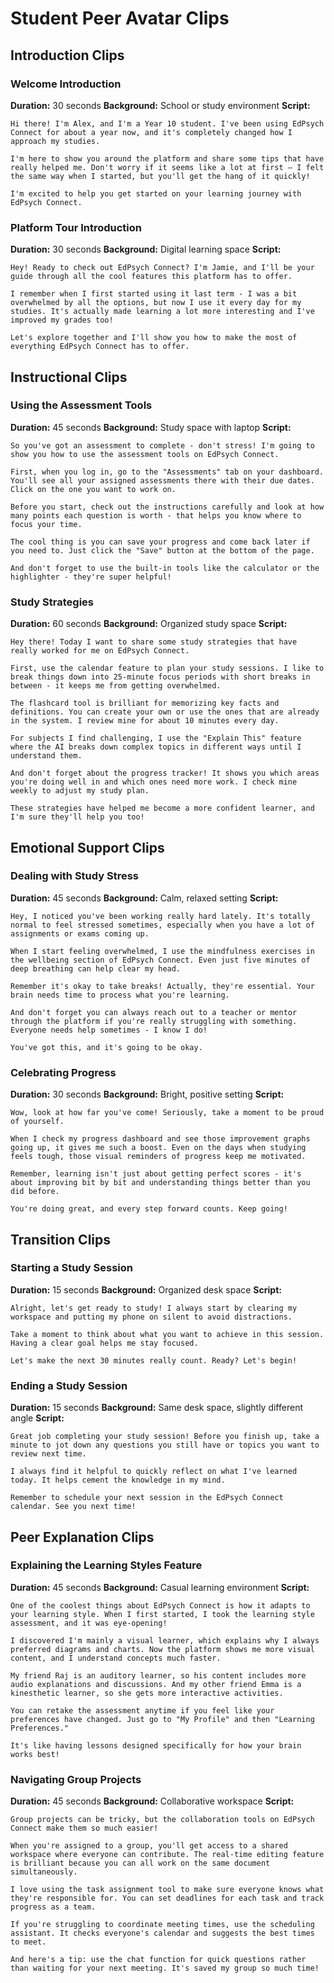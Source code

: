 # Student Peer Avatar Clips

## Introduction Clips

### Welcome Introduction
**Duration:** 30 seconds
**Background:** School or study environment
**Script:**
```
Hi there! I'm Alex, and I'm a Year 10 student. I've been using EdPsych Connect for about a year now, and it's completely changed how I approach my studies.

I'm here to show you around the platform and share some tips that have really helped me. Don't worry if it seems like a lot at first – I felt the same way when I started, but you'll get the hang of it quickly!

I'm excited to help you get started on your learning journey with EdPsych Connect.
```

### Platform Tour Introduction
**Duration:** 30 seconds
**Background:** Digital learning space
**Script:**
```
Hey! Ready to check out EdPsych Connect? I'm Jamie, and I'll be your guide through all the cool features this platform has to offer.

I remember when I first started using it last term - I was a bit overwhelmed by all the options, but now I use it every day for my studies. It's actually made learning a lot more interesting and I've improved my grades too!

Let's explore together and I'll show you how to make the most of everything EdPsych Connect has to offer.
```

## Instructional Clips

### Using the Assessment Tools
**Duration:** 45 seconds
**Background:** Study space with laptop
**Script:**
```
So you've got an assessment to complete - don't stress! I'm going to show you how to use the assessment tools on EdPsych Connect.

First, when you log in, go to the "Assessments" tab on your dashboard. You'll see all your assigned assessments there with their due dates. Click on the one you want to work on.

Before you start, check out the instructions carefully and look at how many points each question is worth - that helps you know where to focus your time.

The cool thing is you can save your progress and come back later if you need to. Just click the "Save" button at the bottom of the page.

And don't forget to use the built-in tools like the calculator or the highlighter - they're super helpful!
```

### Study Strategies
**Duration:** 60 seconds
**Background:** Organized study space
**Script:**
```
Hey there! Today I want to share some study strategies that have really worked for me on EdPsych Connect.

First, use the calendar feature to plan your study sessions. I like to break things down into 25-minute focus periods with short breaks in between - it keeps me from getting overwhelmed.

The flashcard tool is brilliant for memorizing key facts and definitions. You can create your own or use the ones that are already in the system. I review mine for about 10 minutes every day.

For subjects I find challenging, I use the "Explain This" feature where the AI breaks down complex topics in different ways until I understand them.

And don't forget about the progress tracker! It shows you which areas you're doing well in and which ones need more work. I check mine weekly to adjust my study plan.

These strategies have helped me become a more confident learner, and I'm sure they'll help you too!
```

## Emotional Support Clips

### Dealing with Study Stress
**Duration:** 45 seconds
**Background:** Calm, relaxed setting
**Script:**
```
Hey, I noticed you've been working really hard lately. It's totally normal to feel stressed sometimes, especially when you have a lot of assignments or exams coming up.

When I start feeling overwhelmed, I use the mindfulness exercises in the wellbeing section of EdPsych Connect. Even just five minutes of deep breathing can help clear my head.

Remember it's okay to take breaks! Actually, they're essential. Your brain needs time to process what you're learning.

And don't forget you can always reach out to a teacher or mentor through the platform if you're really struggling with something. Everyone needs help sometimes - I know I do!

You've got this, and it's going to be okay.
```

### Celebrating Progress
**Duration:** 30 seconds
**Background:** Bright, positive setting
**Script:**
```
Wow, look at how far you've come! Seriously, take a moment to be proud of yourself.

When I check my progress dashboard and see those improvement graphs going up, it gives me such a boost. Even on the days when studying feels tough, those visual reminders of progress keep me motivated.

Remember, learning isn't just about getting perfect scores - it's about improving bit by bit and understanding things better than you did before.

You're doing great, and every step forward counts. Keep going!
```

## Transition Clips

### Starting a Study Session
**Duration:** 15 seconds
**Background:** Organized desk space
**Script:**
```
Alright, let's get ready to study! I always start by clearing my workspace and putting my phone on silent to avoid distractions.

Take a moment to think about what you want to achieve in this session. Having a clear goal helps me stay focused.

Let's make the next 30 minutes really count. Ready? Let's begin!
```

### Ending a Study Session
**Duration:** 15 seconds
**Background:** Same desk space, slightly different angle
**Script:**
```
Great job completing your study session! Before you finish up, take a minute to jot down any questions you still have or topics you want to review next time.

I always find it helpful to quickly reflect on what I've learned today. It helps cement the knowledge in my mind.

Remember to schedule your next session in the EdPsych Connect calendar. See you next time!
```

## Peer Explanation Clips

### Explaining the Learning Styles Feature
**Duration:** 45 seconds
**Background:** Casual learning environment
**Script:**
```
One of the coolest things about EdPsych Connect is how it adapts to your learning style. When I first started, I took the learning style assessment, and it was eye-opening!

I discovered I'm mainly a visual learner, which explains why I always preferred diagrams and charts. Now the platform shows me more visual content, and I understand concepts much faster.

My friend Raj is an auditory learner, so his content includes more audio explanations and discussions. And my other friend Emma is a kinesthetic learner, so she gets more interactive activities.

You can retake the assessment anytime if you feel like your preferences have changed. Just go to "My Profile" and then "Learning Preferences."

It's like having lessons designed specifically for how your brain works best!
```

### Navigating Group Projects
**Duration:** 45 seconds
**Background:** Collaborative workspace
**Script:**
```
Group projects can be tricky, but the collaboration tools on EdPsych Connect make them so much easier!

When you're assigned to a group, you'll get access to a shared workspace where everyone can contribute. The real-time editing feature is brilliant because you can all work on the same document simultaneously.

I love using the task assignment tool to make sure everyone knows what they're responsible for. You can set deadlines for each task and track progress as a team.

If you're struggling to coordinate meeting times, use the scheduling assistant. It checks everyone's calendar and suggests the best times to meet.

And here's a tip: use the chat function for quick questions rather than waiting for your next meeting. It's saved my group so much time!